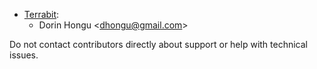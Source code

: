   - [Terrabit](https://www.terrabit.ro):
      - Dorin Hongu \<<dhongu@gmail.com>\>

Do not contact contributors directly about support or help with
technical issues.
